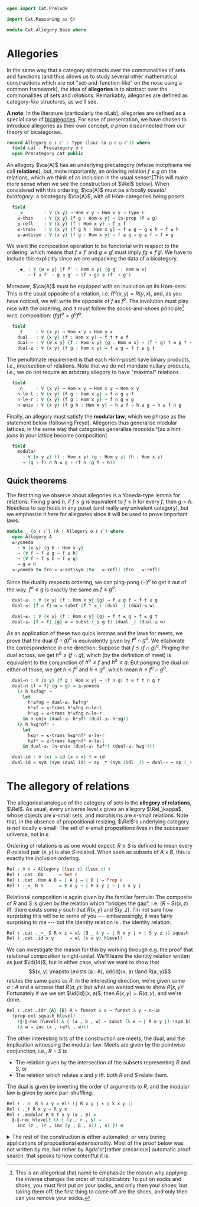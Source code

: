 ```agda
open import Cat.Prelude

import Cat.Reasoning as Cr

module Cat.Allegory.Base where
```

# Allegories

In the same way that a category abstracts over the commonalities of sets
and functions (and thus allows us to study several other mathematical
constructions which are not "set-and-function-like" on the nose using a
common framework), the idea of **allegories** is to abstract over the
commonalities of sets and _relations_. Remarkably, allegories are
defined as category-_like_ structures, as we'll see.

**A note**: In the literature (particularly the nLab), allegories are
defined as a special case of [bicategories]. For ease of presentation,
we have chosen to introduce allegories as their own concept, _a priori_
disconnected from our theory of bicategories.

[bicategories]: Cat.Bi.Base.html

```agda
record Allegory o ℓ ℓ′ : Type (lsuc (o ⊔ ℓ ⊔ ℓ′)) where
  field cat : Precategory o ℓ
  open Precategory cat public
```

An allegory $\ca{A}$ has an underlying precategory (whose morphisms we
call **relations**), but, more importantly, an ordering relation $f \le
g$ on the relations, which we think of as inclusion in the usual
sense^[This will make more sense when we see the construction of
$\Rel$ below]. When considered with this ordering, $\ca{A}$ must be
a _locally posetal bicategory_: a bicategory $\ca{A}$, with all
Hom-categories being posets.

```agda
  field
    _≤_       : ∀ {x y} → Hom x y → Hom x y → Type ℓ′
    ≤-thin    : ∀ {x y} {f g : Hom x y} → is-prop (f ≤ g)
    ≤-refl    : ∀ {x y} {f : Hom x y} → f ≤ f
    ≤-trans   : ∀ {x y} {f g h : Hom x y} → f ≤ g → g ≤ h → f ≤ h
    ≤-antisym : ∀ {x y} {f g : Hom x y} → f ≤ g → g ≤ f → f ≡ g
```

We want the composition operation to be functorial with respect to the
ordering, which means that $f \le f'$ and $g \le g'$ must imply $fg \le
f'g'$. We have to include this explicitly since we are unpacking the
data of a bicategory.

```agda
    _◆_ : ∀ {w x y} {f f′ : Hom x y} {g g′ : Hom w x}
        → f ≤ f′ → g ≤ g′ → (f ∘ g) ≤ (f′ ∘ g′)
```

<!--
```agda
  infixl 50 _†
  infixr 35 _∩_
  infixr 40 _◆_
  infix 30 _≤_
```
-->

Moreover, $\ca{A}$ must be equipped with an involution on its Hom-sets:
This is the usual opposite of a relation, i.e. $R^o(x,y) = R(y,x)$, and,
as you have noticed, we will write the opposite of $f$ as $f^o$. The
involution must play nice with the ordering, and it must follow the
socks-and-shoes principle[^socks] w.r.t. composition: $(fg)^o = g^of^o$.

[^socks]: This is an allegorical (ha) name to emphasize the reason why
applying the inverse changes the order of multiplication: To put on
socks and shoes, you must first put on your socks, and only then your
shoes; but taking them off, the first thing to come off are the shoes,
and only then can you remove your socks.

```agda
  field
    _†     : ∀ {x y} → Hom x y → Hom y x
    dual   : ∀ {x y} (f : Hom x y) → f † † ≡ f
    dual-∘ : ∀ {w x y} {f : Hom x y} {g : Hom w x} → (f ∘ g) † ≡ g † ∘ f †
    dual-≤ : ∀ {x y} {f g : Hom x y} → f ≤ g → f † ≤ g †
```

The penultimate requirement is that each Hom-poset have binary products,
i.e., intersection of relations. Note that we do not mandate nullary
products, i.e., we do not require an arbitrary allegory to have
"maximal" relations.

```agda
  field
    _∩_    : ∀ {x y} → Hom x y → Hom x y → Hom x y
    ∩-le-l : ∀ {x y} {f g : Hom x y} → f ∩ g ≤ f
    ∩-le-r : ∀ {x y} {f g : Hom x y} → f ∩ g ≤ g
    ∩-univ : ∀ {x y} {f g h : Hom x y} → h ≤ f → h ≤ g → h ≤ f ∩ g
```

Finally, an allegory must satisfy the **modular law**, which we phrase
as the statement below (following Freyd). Allegories thus generalise
modular lattices, in the same way that categories generalise
monoids.^[as a hint: _joins_ in your lattice become composition]

```agda
  field
    modular
      : ∀ {x y z} (f : Hom x y) (g : Hom y z) (h : Hom x z)
      → (g ∘ f) ∩ h ≤ g ∘ (f ∩ (g † ∘ h))
```

## Quick theorems

The first thing we observe about allegories is a Yoneda-type lemma for
relations: Fixing $g$ and $h$, if $f \le g$ is equivalent to $f \le h$
for every $f$, then $g = h$. Needless to say holds in any poset (and
really any univalent category), but we emphasise it _here_ for
allegories since it will be used to prove important laws.

```agda
module _ {o ℓ ℓ′} (A : Allegory o ℓ ℓ′) where
  open Allegory A
  ≤-yoneda
    : ∀ {x y} {g h : Hom x y}
    → (∀ f → f ≤ g → f ≤ h)
    → (∀ f → f ≤ h → f ≤ g)
    → g ≡ h
  ≤-yoneda to fro = ≤-antisym (to _ ≤-refl) (fro _ ≤-refl)
```

Since the duality respects ordering, we can ping-pong $(-)^o$ to get it
out of the way: $f^o \le g$ is exactly the same as $f \le g^o$.

```agda
  dual-≤ₗ : ∀ {x y} {f : Hom x y} {g} → f ≤ g † → f † ≤ g
  dual-≤ₗ {f = f} w = subst (f † ≤_) (dual _) (dual-≤ w)

  dual-≤ᵣ : ∀ {x y} {f : Hom x y} {g} → f † ≤ g → f ≤ g †
  dual-≤ᵣ {f = f} {g} w = subst (_≤ g †) (dual _) (dual-≤ w)
```

As an application of these two quick lemmas and the laws for meets, we
prove that the dual $(f \cap g)^o$ is equivalently given by $f^o \cap
g^o$. We ellaborate the correspondence in one direction: Suppose that $f
\le (f \cap g)^o$. Pinging the dual across, we get $h^o \le (f \cap g)$,
which (by the definition of meet) is equivalent to the conjunction of
$h^o \le f$ and $h^o \le g$. But ponging the dual on either of those, we
get $h \le f^o$ and $h \le g^o$, which mean $h \le f^o \cap g^o$.

```agda
  dual-∩ : ∀ {x y} {f g : Hom x y} → (f ∩ g) † ≡ f † ∩ g †
  dual-∩ {f = f} {g = g} = ≤-yoneda
    (λ h h≤f∩gᵒ →
      let
        hᵒ≤f∩g = dual-≤ₗ h≤f∩gᵒ
        hᵒ≤f = ≤-trans hᵒ≤f∩g ∩-le-l
        hᵒ≤g = ≤-trans hᵒ≤f∩g ∩-le-r
      in ∩-univ (dual-≤ᵣ hᵒ≤f) (dual-≤ᵣ hᵒ≤g))
    (λ h h≤gᵒ∩fᵒ →
      let
        h≤gᵒ = ≤-trans h≤gᵒ∩fᵒ ∩-le-r
        h≤fᵒ = ≤-trans h≤gᵒ∩fᵒ ∩-le-l
      in dual-≤ᵣ (∩-univ (dual-≤ₗ h≤fᵒ) (dual-≤ₗ h≤gᵒ)))

  dual-id : ∀ {x} → id {x = x} † ≡ id
  dual-id = sym (sym (dual id) ∙ ap _† (sym (idl _)) ∙ dual-∘ ∙ ap (_∘ id †) (dual _) ∙ idl _)
```

# The allegory of relations

The allegorical analogue of the category of sets is the **allegory of
relations**, $\Rel$. As usual, every universe level $\kappa$ gives
an allegory $\Rel_\kappa$, whose objects are $\kappa$-small sets,
and morphisms are $\kappa$-small relations. Note that, in the absence of
propositional resizing, $\Rel$'s underlying category is _not_
locally $\kappa$-small: The set of $\kappa$-small propositions lives in
the successor universe, not in $\kappa$.

<!--
```agda
open Allegory
open Precategory
```
-->

Ordering of relations is as one would expect: $R \le S$ is defined to
mean every $R$-related pair $(x, y)$ is also $S$-related. When seen as
subsets of $A \times B$, this is exactly the inclusion ordering.

```agda
Rel : ∀ ℓ → Allegory (lsuc ℓ) (lsuc ℓ) ℓ
Rel ℓ .cat .Ob      = Set ℓ
Rel ℓ .cat .Hom A B = ∣ A ∣ → ∣ B ∣ → Prop ℓ
Rel ℓ ._≤_ R S      = ∀ x y → ∣ R x y ∣ → ∣ S x y ∣
```

Relational composition is again given by the familiar formula: The
composite of $R$ and $S$ is given by the relation which "bridges the
gap", i.e. $(R \circ S)(x, z)$ iff. there exists some $y$ such that
$R(x, y)$ and $S(y, z)$. I'm not sure how surprising this will be to
some of you --- embarassingly, it was fairly surprising to me --- but
the identity relation is.. the identity relation:

```agda
Rel ℓ .cat ._∘_ S R x z = el (∃ _ λ y → ∣ R x y ∣ × ∣ S y z ∣) squash
Rel ℓ .cat .id x y      = el (x ≡ y) hlevel!
```

We can investigate the reason for this by working through e.g. the proof
that relational composition is right-unital. We'll leave the identity
relation written as just $\id{Id}$, but in either case, what we want to
show that $$(x, y) \mapsto \exists (a : A), \id{Id}(x, a) \land R(a,
y)$$ relates the same pairs as $R$. In the interesting direction, we're
given some $a : A$ and a witness that $R(a, y)$: but what we wanted was
to show $R(x, y)$! Fortunately if we we set $\id{Id}(x, a)$, then $R(x,
y) \simeq R(a, y)$, and we're done.

```agda
Rel ℓ .cat .idr {A} {B} R = funext λ x → funext λ y → n-ua
  (prop-ext squash hlevel!
    (∥-∥-rec hlevel! λ { (a , b , w) → subst (λ e → ∣ R e y ∣) (sym b) w })
    (λ w → inc (x , refl , w)))
```

The other interesting bits of the construction are meets, the dual, and
the implication witnessing the modular law: Meets are given by the
pointwise conjunction, i.e., $R \cap S$ is

- The relation given by the intersection of the subsets representing $R$
and $S$, or
- The relation which relates $x$ and $y$ iff. both $R$ and $S$ relate
them.

The dual is given by inverting the order of arguments to $R$, and the
modular law is given by some pair-shuffling.

```agda
Rel ℓ ._∩_ R S x y = el! (∣ R x y ∣ × ∣ S x y ∣)
Rel ℓ ._† R x y = R y x
Rel ℓ .modular R S T x y (α , β) =
  ∥-∥-rec hlevel! (λ { (z , r , s) →
    inc (z , (r , inc (y , β , s)) , s) }) α
```

<details>
<summary>The rest of the construction is either automated, or very
boring applications of propositional extensionality. Most of the proof
below was not written by me, but rather by Agda's^[rather precarious]
automatic proof search: that speaks to how contentful it is.</summary>

```agda
Rel ℓ .cat .Hom-set x y = hlevel 2
Rel ℓ .cat .idl R = funext λ x → funext λ y → n-ua
  (prop-ext squash hlevel!
    (∥-∥-rec hlevel! λ { (a , b , w) → subst (λ e → ∣ R x e ∣) w b })
    (λ w → inc (y , w , refl)))

Rel ℓ .cat .assoc T S R = funext λ x → funext λ y → n-ua
  (prop-ext squash squash
    (∥-∥-rec hlevel! λ { (a , b , w) → ∥-∥-rec hlevel! (λ { (c , d , x) →
      inc (c , d , inc (a , x , w)) }) b })
    (∥-∥-rec hlevel! λ { (a , b , w) → ∥-∥-rec hlevel! (λ { (c , d , x) →
      inc (c , inc (a , b , d) , x) }) w }))

Rel ℓ .≤-thin = hlevel!
Rel ℓ .≤-refl x y w = w
Rel ℓ .≤-trans x y p q z = y p q (x p q z)
Rel ℓ .≤-antisym p q = funext λ x → funext λ y → n-ua $
  prop-ext hlevel! hlevel! (p x y) (q x y)

Rel ℓ ._◆_ f g a b = ∥-∥-rec hlevel! λ { (x , y , w) → inc (x , g a x y , f x b w) }

-- This is nice:
Rel ℓ .dual R = refl
Rel ℓ .dual-∘ = funext λ x → funext λ y → n-ua $ prop-ext hlevel! hlevel!
  (∥-∥-rec squash λ { (x , y , w) → inc (x , w , y) })
  (∥-∥-rec squash λ { (x , y , w) → inc (x , w , y) })
Rel ℓ .dual-≤ f≤g x y w = f≤g y x w

Rel ℓ .∩-le-l x y (a , _) = a
Rel ℓ .∩-le-r x y (_ , b) = b
Rel ℓ .∩-univ h≤f h≤g x y h = h≤f x y h , h≤g x y h
```

</details>
